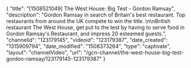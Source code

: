 {
    "title": "[1508521049] The West House: Big Test - Gordon Ramsay",
    "description": "Gordon Ramsay in search of Britain's best restaurant. Top restaurants from around the UK compete to win the title. \n\nBritish restaurant The West House, get put to the test by having to serve food in Gordon Ramsay's Restaurant, and impress 20 esteemed guests.",
    "channelid": "123179145",
    "videoid": "123179387",
    "date_created": "1315909794",
    "date_modified": "1508373264",
    "type": "captivate",
    "layout": "channelVideo",
    "url": "\/gcn-channel\/the-west-house-big-test-gordon-ramsay\/123179145-123179387"
}